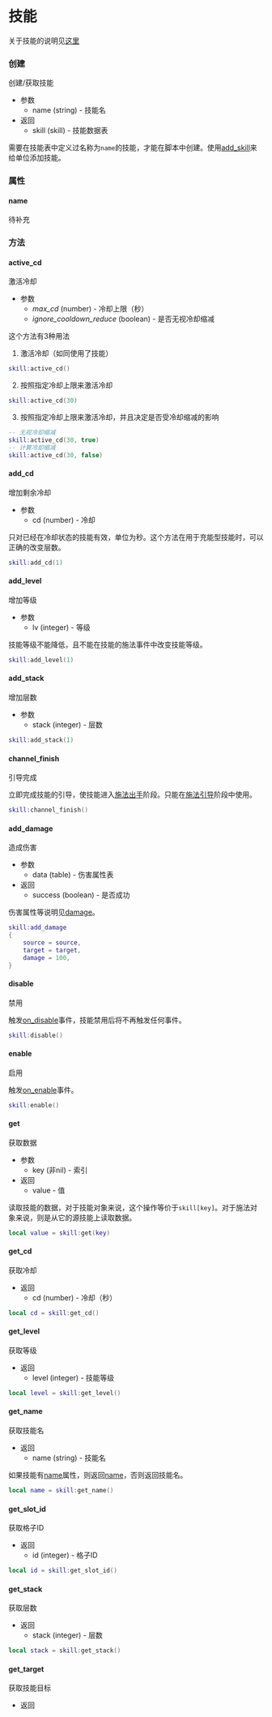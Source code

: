 # 技能
关于技能的说明见[这里][技能]

### 创建
创建/获取技能

* 参数
    + name (string) - 技能名
* 返回
    + skill (skill) - 技能数据表

需要在技能表中定义过名称为`name`的技能，才能在脚本中创建。使用[add_skill]来给单位添加技能。

### 属性
#### name
待补充

### 方法
#### active_cd
激活冷却

* 参数
    + *max_cd* (number) - 冷却上限（秒）
    + *ignore_cooldown_reduce* (boolean) - 是否无视冷却缩减

这个方法有3种用法
1. 激活冷却（如同使用了技能）

```lua
skill:active_cd()
```

2. 按照指定冷却上限来激活冷却

```lua
skill:active_cd(30)
```

3. 按照指定冷却上限来激活冷却，并且决定是否受冷却缩减的影响

```lua
-- 无视冷却缩减
skill:active_cd(30, true)
-- 计算冷却缩减
skill:active_cd(30, false)
```

#### add_cd
增加剩余冷却

* 参数
    * cd (number) - 冷却

只对已经在冷却状态的技能有效，单位为秒。这个方法在用于充能型技能时，可以正确的改变层数。

```lua
skill:add_cd(1)
```

#### add_level
增加等级

* 参数
    * lv (integer) - 等级

技能等级不能降低，且不能在技能的施法事件中改变技能等级。

```lua
skill:add_level(1)
```

#### add_stack
增加层数

* 参数
    * stack (integer) - 层数

```lua
skill:add_stack(1)
```

#### channel_finish
引导完成

立即完成技能的引导，使技能进入[施法出手]阶段。只能在[施法引导]阶段中使用。

```lua
skill:channel_finish()
```

#### add_damage
造成伤害

* 参数
    * data (table) - 伤害属性表
* 返回
    * success (boolean) - 是否成功

伤害属性等说明见[damage]。

```lua
skill:add_damage
{
    source = source,
    target = target,
    damage = 100,
}
```

#### disable
禁用

触发[on_disable]事件，技能禁用后将不再触发任何事件。

```lua
skill:disable()
```

#### enable
启用

触发[on_enable]事件。

```lua
skill:enable()
```

#### get
获取数据

* 参数
    * key (非nil) - 索引
* 返回
    * value - 值

读取技能的数据，对于技能对象来说，这个操作等价于`skill[key]`。对于施法对象来说，则是从它的源技能上读取数据。

```lua
local value = skill:get(key)
```

#### get_cd
获取冷却

* 返回
    * cd (number) - 冷却（秒）

```lua
local cd = skill:get_cd()
```

#### get_level
获取等级

* 返回
    * level (integer) - 技能等级

```lua
local level = skill:get_level()
```

#### get_name
获取技能名

* 返回
    * name (string) - 技能名

如果技能有[name]属性，则返回[name]，否则返回技能名。

```lua
local name = skill:get_name()
```

#### get_slot_id
获取格子ID

* 返回
    * id (integer) - 格子ID

```lua
local id = skill:get_slot_id()
```

#### get_stack
获取层数

* 返回
    * stack (integer) - 层数

```lua
local stack = skill:get_stack()
```

#### get_target
获取技能目标

* 返回

[技能]: /ac/skill/
[施法引导]: 404
[施法出手]: 404
[add_skill]: /ac/api/unit?id=add_skill
[damage]: /ac/api/damage
[name]: /ac/api/skill?id=name
[on_disable]: /ac/api/skill?id=on_disable
[on_enable]: /ac/api/skill?id=on_enable